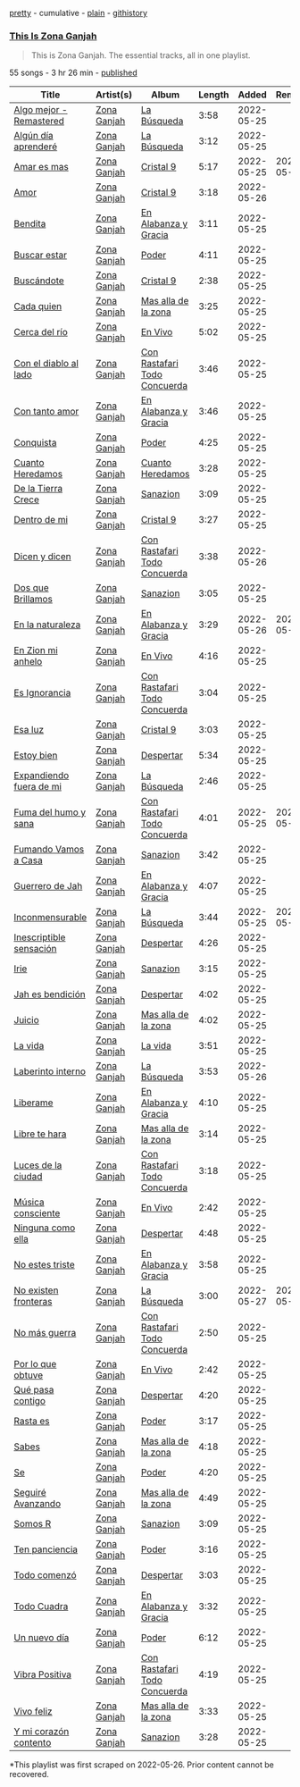[pretty](/playlists/pretty/37i9dQZF1DZ06evO24f0z5.md) - cumulative - [plain](/playlists/plain/37i9dQZF1DZ06evO24f0z5) - [githistory](https://github.githistory.xyz/mackorone/spotify-playlist-archive/blob/main/playlists/plain/37i9dQZF1DZ06evO24f0z5)

### [This Is Zona Ganjah](https://open.spotify.com/playlist/37i9dQZF1DZ06evO24f0z5)

> This is Zona Ganjah\. The essential tracks, all in one playlist.

55 songs - 3 hr 26 min - [published](https://open.spotify.com/playlist/6LOCledbXe3ahQT3AL4ftS)

| Title | Artist(s) | Album | Length | Added | Removed |
|---|---|---|---|---|---|
| [Algo mejor \- Remastered](https://open.spotify.com/track/0iITTpeIsR2NQIv1QiIkKx) | [Zona Ganjah](https://open.spotify.com/artist/3yyWIPmsesks6c7uMnvNn2) | [La Búsqueda](https://open.spotify.com/album/3jVxkfB39y5PEC7yiPCYWJ) | 3:58 | 2022-05-25 |  |
| [Algún día aprenderé](https://open.spotify.com/track/7ot3bEbYib3xXoMsycC2bU) | [Zona Ganjah](https://open.spotify.com/artist/3yyWIPmsesks6c7uMnvNn2) | [La Búsqueda](https://open.spotify.com/album/3jVxkfB39y5PEC7yiPCYWJ) | 3:12 | 2022-05-25 |  |
| [Amar es mas](https://open.spotify.com/track/2cQ08rh5IycjZ7XDcNizls) | [Zona Ganjah](https://open.spotify.com/artist/3yyWIPmsesks6c7uMnvNn2) | [Cristal 9](https://open.spotify.com/album/5QWvvygpPGzkw0wS8qVi2t) | 5:17 | 2022-05-25 | 2022-05-27 |
| [Amor](https://open.spotify.com/track/5wleH1Q7TtVP81uDoCztKd) | [Zona Ganjah](https://open.spotify.com/artist/3yyWIPmsesks6c7uMnvNn2) | [Cristal 9](https://open.spotify.com/album/5QWvvygpPGzkw0wS8qVi2t) | 3:18 | 2022-05-26 |  |
| [Bendita](https://open.spotify.com/track/6KEplTCsOOfPbnGMR6DyB6) | [Zona Ganjah](https://open.spotify.com/artist/3yyWIPmsesks6c7uMnvNn2) | [En Alabanza y Gracia](https://open.spotify.com/album/05YahOU9uFFs6bOgGZ04jI) | 3:11 | 2022-05-25 |  |
| [Buscar estar](https://open.spotify.com/track/2SbiOwjYdEwPDvGdI9glxW) | [Zona Ganjah](https://open.spotify.com/artist/3yyWIPmsesks6c7uMnvNn2) | [Poder](https://open.spotify.com/album/5JwIXJe8JRlVsufRiYi4aG) | 4:11 | 2022-05-25 |  |
| [Buscándote](https://open.spotify.com/track/0MZ8BVLMsfmzN5UUmqvtqX) | [Zona Ganjah](https://open.spotify.com/artist/3yyWIPmsesks6c7uMnvNn2) | [Cristal 9](https://open.spotify.com/album/5QWvvygpPGzkw0wS8qVi2t) | 2:38 | 2022-05-25 |  |
| [Cada quien](https://open.spotify.com/track/7rD8eGGIOy2G5yxWlmiQH3) | [Zona Ganjah](https://open.spotify.com/artist/3yyWIPmsesks6c7uMnvNn2) | [Mas alla de la zona](https://open.spotify.com/album/4ZPM1p5tu95uWijgWycIpB) | 3:25 | 2022-05-25 |  |
| [Cerca del río](https://open.spotify.com/track/5mzjAGV0xeLAQj6fFQUrVO) | [Zona Ganjah](https://open.spotify.com/artist/3yyWIPmsesks6c7uMnvNn2) | [En Vivo](https://open.spotify.com/album/6zkr5NOO12d8ncJreiviA6) | 5:02 | 2022-05-25 |  |
| [Con el diablo al lado](https://open.spotify.com/track/6ISRzeO8GUnds3fdZuiPUj) | [Zona Ganjah](https://open.spotify.com/artist/3yyWIPmsesks6c7uMnvNn2) | [Con Rastafari Todo Concuerda](https://open.spotify.com/album/6cdQ6F0AWi4lrolEwbCDYN) | 3:46 | 2022-05-25 |  |
| [Con tanto amor](https://open.spotify.com/track/3rFpPKZktSd0uvOdzEXyLv) | [Zona Ganjah](https://open.spotify.com/artist/3yyWIPmsesks6c7uMnvNn2) | [En Alabanza y Gracia](https://open.spotify.com/album/05YahOU9uFFs6bOgGZ04jI) | 3:46 | 2022-05-25 |  |
| [Conquista](https://open.spotify.com/track/17sW761x3jqh4xrgGzVGbt) | [Zona Ganjah](https://open.spotify.com/artist/3yyWIPmsesks6c7uMnvNn2) | [Poder](https://open.spotify.com/album/5JwIXJe8JRlVsufRiYi4aG) | 4:25 | 2022-05-25 |  |
| [Cuanto Heredamos](https://open.spotify.com/track/4K4KM1DRrEY3GkOMMXjzbp) | [Zona Ganjah](https://open.spotify.com/artist/3yyWIPmsesks6c7uMnvNn2) | [Cuanto Heredamos](https://open.spotify.com/album/0vyJAPxf1s9TphV9Fng2nL) | 3:28 | 2022-05-25 |  |
| [De la Tierra Crece](https://open.spotify.com/track/7nNhXCXJpRm9GWmeQJ6LwR) | [Zona Ganjah](https://open.spotify.com/artist/3yyWIPmsesks6c7uMnvNn2) | [Sanazion](https://open.spotify.com/album/0zxOfn59rNMPrlgiZZiDzy) | 3:09 | 2022-05-25 |  |
| [Dentro de mi](https://open.spotify.com/track/1fCSgjSMIr8ZClzLIbGBHg) | [Zona Ganjah](https://open.spotify.com/artist/3yyWIPmsesks6c7uMnvNn2) | [Cristal 9](https://open.spotify.com/album/5QWvvygpPGzkw0wS8qVi2t) | 3:27 | 2022-05-25 |  |
| [Dicen y dicen](https://open.spotify.com/track/6c2IWkxfyvAO1HO21AxbSI) | [Zona Ganjah](https://open.spotify.com/artist/3yyWIPmsesks6c7uMnvNn2) | [Con Rastafari Todo Concuerda](https://open.spotify.com/album/6cdQ6F0AWi4lrolEwbCDYN) | 3:38 | 2022-05-26 |  |
| [Dos que Brillamos](https://open.spotify.com/track/3g6a9iLkuWfUnqD7bslHC4) | [Zona Ganjah](https://open.spotify.com/artist/3yyWIPmsesks6c7uMnvNn2) | [Sanazion](https://open.spotify.com/album/0zxOfn59rNMPrlgiZZiDzy) | 3:05 | 2022-05-25 |  |
| [En la naturaleza](https://open.spotify.com/track/7KM07uVWpOtSqwzvZfgZ73) | [Zona Ganjah](https://open.spotify.com/artist/3yyWIPmsesks6c7uMnvNn2) | [En Alabanza y Gracia](https://open.spotify.com/album/05YahOU9uFFs6bOgGZ04jI) | 3:29 | 2022-05-26 | 2022-05-29 |
| [En Zion mi anhelo](https://open.spotify.com/track/2DtKSErB8T984w0XGfSGIr) | [Zona Ganjah](https://open.spotify.com/artist/3yyWIPmsesks6c7uMnvNn2) | [En Vivo](https://open.spotify.com/album/6zkr5NOO12d8ncJreiviA6) | 4:16 | 2022-05-25 |  |
| [Es Ignorancia](https://open.spotify.com/track/2VpS3jSmRQRx8jprvjz9qM) | [Zona Ganjah](https://open.spotify.com/artist/3yyWIPmsesks6c7uMnvNn2) | [Con Rastafari Todo Concuerda](https://open.spotify.com/album/6cdQ6F0AWi4lrolEwbCDYN) | 3:04 | 2022-05-25 |  |
| [Esa luz](https://open.spotify.com/track/7oybXXuWUzWRZ7SP9swASq) | [Zona Ganjah](https://open.spotify.com/artist/3yyWIPmsesks6c7uMnvNn2) | [Cristal 9](https://open.spotify.com/album/5QWvvygpPGzkw0wS8qVi2t) | 3:03 | 2022-05-25 |  |
| [Estoy bien](https://open.spotify.com/track/3t6qVkQq25yy44BjjsMbUD) | [Zona Ganjah](https://open.spotify.com/artist/3yyWIPmsesks6c7uMnvNn2) | [Despertar](https://open.spotify.com/album/0eWRk2qoyQ3YSbdC6Uff8o) | 5:34 | 2022-05-25 |  |
| [Expandiendo fuera de mi](https://open.spotify.com/track/66QJl19thUEzJORuX01lCV) | [Zona Ganjah](https://open.spotify.com/artist/3yyWIPmsesks6c7uMnvNn2) | [La Búsqueda](https://open.spotify.com/album/3jVxkfB39y5PEC7yiPCYWJ) | 2:46 | 2022-05-25 |  |
| [Fuma del humo y sana](https://open.spotify.com/track/5EmRwcbzzhuB2OpHizoSPz) | [Zona Ganjah](https://open.spotify.com/artist/3yyWIPmsesks6c7uMnvNn2) | [Con Rastafari Todo Concuerda](https://open.spotify.com/album/6cdQ6F0AWi4lrolEwbCDYN) | 4:01 | 2022-05-25 | 2022-05-27 |
| [Fumando Vamos a Casa](https://open.spotify.com/track/4O8jfikpUqtZvWV7PAUwTv) | [Zona Ganjah](https://open.spotify.com/artist/3yyWIPmsesks6c7uMnvNn2) | [Sanazion](https://open.spotify.com/album/0zxOfn59rNMPrlgiZZiDzy) | 3:42 | 2022-05-25 |  |
| [Guerrero de Jah](https://open.spotify.com/track/4oaBALjaRWh6rNotIWyHSH) | [Zona Ganjah](https://open.spotify.com/artist/3yyWIPmsesks6c7uMnvNn2) | [En Alabanza y Gracia](https://open.spotify.com/album/05YahOU9uFFs6bOgGZ04jI) | 4:07 | 2022-05-25 |  |
| [Inconmensurable](https://open.spotify.com/track/42iZRiHTAXU0LFMzIgPLSc) | [Zona Ganjah](https://open.spotify.com/artist/3yyWIPmsesks6c7uMnvNn2) | [La Búsqueda](https://open.spotify.com/album/3jVxkfB39y5PEC7yiPCYWJ) | 3:44 | 2022-05-25 | 2022-05-29 |
| [Inescriptible sensación](https://open.spotify.com/track/2U8IkNoq1MhpS13YlJ80ri) | [Zona Ganjah](https://open.spotify.com/artist/3yyWIPmsesks6c7uMnvNn2) | [Despertar](https://open.spotify.com/album/0eWRk2qoyQ3YSbdC6Uff8o) | 4:26 | 2022-05-25 |  |
| [Irie](https://open.spotify.com/track/6AfJLMn5KquPoEfybycZ4J) | [Zona Ganjah](https://open.spotify.com/artist/3yyWIPmsesks6c7uMnvNn2) | [Sanazion](https://open.spotify.com/album/0zxOfn59rNMPrlgiZZiDzy) | 3:15 | 2022-05-25 |  |
| [Jah es bendición](https://open.spotify.com/track/6rPJMTrXmALWSoZVOeygC5) | [Zona Ganjah](https://open.spotify.com/artist/3yyWIPmsesks6c7uMnvNn2) | [Despertar](https://open.spotify.com/album/0eWRk2qoyQ3YSbdC6Uff8o) | 4:02 | 2022-05-25 |  |
| [Juicio](https://open.spotify.com/track/4o9ZnWYtZg2vPh6GT0tjT6) | [Zona Ganjah](https://open.spotify.com/artist/3yyWIPmsesks6c7uMnvNn2) | [Mas alla de la zona](https://open.spotify.com/album/4ZPM1p5tu95uWijgWycIpB) | 4:02 | 2022-05-25 |  |
| [La vida](https://open.spotify.com/track/4Zsd5tcOdGhabgr3CUKDHA) | [Zona Ganjah](https://open.spotify.com/artist/3yyWIPmsesks6c7uMnvNn2) | [La vida](https://open.spotify.com/album/1n6Ab0Qnl5nKt2MJfzeq8n) | 3:51 | 2022-05-25 |  |
| [Laberinto interno](https://open.spotify.com/track/4W5AGY6yA6jQb8UiHQpJD0) | [Zona Ganjah](https://open.spotify.com/artist/3yyWIPmsesks6c7uMnvNn2) | [La Búsqueda](https://open.spotify.com/album/3jVxkfB39y5PEC7yiPCYWJ) | 3:53 | 2022-05-26 |  |
| [Liberame](https://open.spotify.com/track/7BuIXkMWLEumdFEEKngFXK) | [Zona Ganjah](https://open.spotify.com/artist/3yyWIPmsesks6c7uMnvNn2) | [En Alabanza y Gracia](https://open.spotify.com/album/05YahOU9uFFs6bOgGZ04jI) | 4:10 | 2022-05-25 |  |
| [Libre te hara](https://open.spotify.com/track/05FonB4ghTXAkpuogIzdhz) | [Zona Ganjah](https://open.spotify.com/artist/3yyWIPmsesks6c7uMnvNn2) | [Mas alla de la zona](https://open.spotify.com/album/4ZPM1p5tu95uWijgWycIpB) | 3:14 | 2022-05-25 |  |
| [Luces de la ciudad](https://open.spotify.com/track/3zznC4iFBLSBcPFg1R0Adk) | [Zona Ganjah](https://open.spotify.com/artist/3yyWIPmsesks6c7uMnvNn2) | [Con Rastafari Todo Concuerda](https://open.spotify.com/album/6cdQ6F0AWi4lrolEwbCDYN) | 3:18 | 2022-05-25 |  |
| [Música consciente](https://open.spotify.com/track/5QDBaPPTjNuNwRrRA86Yi1) | [Zona Ganjah](https://open.spotify.com/artist/3yyWIPmsesks6c7uMnvNn2) | [En Vivo](https://open.spotify.com/album/6zkr5NOO12d8ncJreiviA6) | 2:42 | 2022-05-25 |  |
| [Ninguna como ella](https://open.spotify.com/track/18FaacFipwJJzBQaH9M4XM) | [Zona Ganjah](https://open.spotify.com/artist/3yyWIPmsesks6c7uMnvNn2) | [Despertar](https://open.spotify.com/album/0eWRk2qoyQ3YSbdC6Uff8o) | 4:48 | 2022-05-25 |  |
| [No estes triste](https://open.spotify.com/track/2bAE47QK208a6EAv8YIUIf) | [Zona Ganjah](https://open.spotify.com/artist/3yyWIPmsesks6c7uMnvNn2) | [En Alabanza y Gracia](https://open.spotify.com/album/05YahOU9uFFs6bOgGZ04jI) | 3:58 | 2022-05-25 |  |
| [No existen fronteras](https://open.spotify.com/track/16bxK01sjphWvfyqX6x19L) | [Zona Ganjah](https://open.spotify.com/artist/3yyWIPmsesks6c7uMnvNn2) | [La Búsqueda](https://open.spotify.com/album/3jVxkfB39y5PEC7yiPCYWJ) | 3:00 | 2022-05-27 | 2022-05-29 |
| [No más guerra](https://open.spotify.com/track/2Lc8L8AgySC2tFfNIjDSji) | [Zona Ganjah](https://open.spotify.com/artist/3yyWIPmsesks6c7uMnvNn2) | [Con Rastafari Todo Concuerda](https://open.spotify.com/album/6cdQ6F0AWi4lrolEwbCDYN) | 2:50 | 2022-05-25 |  |
| [Por lo que obtuve](https://open.spotify.com/track/01ernt9QunzqmKMegy3EQh) | [Zona Ganjah](https://open.spotify.com/artist/3yyWIPmsesks6c7uMnvNn2) | [En Vivo](https://open.spotify.com/album/6zkr5NOO12d8ncJreiviA6) | 2:42 | 2022-05-25 |  |
| [Qué pasa contigo](https://open.spotify.com/track/4HkR0w45bfzE8ueycZMhCG) | [Zona Ganjah](https://open.spotify.com/artist/3yyWIPmsesks6c7uMnvNn2) | [Despertar](https://open.spotify.com/album/0eWRk2qoyQ3YSbdC6Uff8o) | 4:20 | 2022-05-25 |  |
| [Rasta es](https://open.spotify.com/track/79xm3eDXWsx3qgzljMjSnO) | [Zona Ganjah](https://open.spotify.com/artist/3yyWIPmsesks6c7uMnvNn2) | [Poder](https://open.spotify.com/album/5JwIXJe8JRlVsufRiYi4aG) | 3:17 | 2022-05-25 |  |
| [Sabes](https://open.spotify.com/track/3C3CL3eXVfBHsF5QfhzY03) | [Zona Ganjah](https://open.spotify.com/artist/3yyWIPmsesks6c7uMnvNn2) | [Mas alla de la zona](https://open.spotify.com/album/4ZPM1p5tu95uWijgWycIpB) | 4:18 | 2022-05-25 |  |
| [Se](https://open.spotify.com/track/42sqXlSW3RaektIl6HrFu4) | [Zona Ganjah](https://open.spotify.com/artist/3yyWIPmsesks6c7uMnvNn2) | [Poder](https://open.spotify.com/album/5JwIXJe8JRlVsufRiYi4aG) | 4:20 | 2022-05-25 |  |
| [Seguiré Avanzando](https://open.spotify.com/track/1F518frrGW0CuWmewWeVKk) | [Zona Ganjah](https://open.spotify.com/artist/3yyWIPmsesks6c7uMnvNn2) | [Mas alla de la zona](https://open.spotify.com/album/4ZPM1p5tu95uWijgWycIpB) | 4:49 | 2022-05-25 |  |
| [Somos R](https://open.spotify.com/track/69N8sDFDYqlJxAIjlNIQbt) | [Zona Ganjah](https://open.spotify.com/artist/3yyWIPmsesks6c7uMnvNn2) | [Sanazion](https://open.spotify.com/album/0zxOfn59rNMPrlgiZZiDzy) | 3:09 | 2022-05-25 |  |
| [Ten panciencia](https://open.spotify.com/track/6yT0nthfc9qCCDgoH2raqU) | [Zona Ganjah](https://open.spotify.com/artist/3yyWIPmsesks6c7uMnvNn2) | [Poder](https://open.spotify.com/album/5JwIXJe8JRlVsufRiYi4aG) | 3:16 | 2022-05-25 |  |
| [Todo comenzó](https://open.spotify.com/track/4TEERAyxacIcXGaEinMEco) | [Zona Ganjah](https://open.spotify.com/artist/3yyWIPmsesks6c7uMnvNn2) | [Despertar](https://open.spotify.com/album/0eWRk2qoyQ3YSbdC6Uff8o) | 3:03 | 2022-05-25 |  |
| [Todo Cuadra](https://open.spotify.com/track/0humo0il6SEZs9uI4RS76H) | [Zona Ganjah](https://open.spotify.com/artist/3yyWIPmsesks6c7uMnvNn2) | [En Alabanza y Gracia](https://open.spotify.com/album/05YahOU9uFFs6bOgGZ04jI) | 3:32 | 2022-05-25 |  |
| [Un nuevo día](https://open.spotify.com/track/0Xj4EqRWzMuTMvd0K6i9uq) | [Zona Ganjah](https://open.spotify.com/artist/3yyWIPmsesks6c7uMnvNn2) | [Poder](https://open.spotify.com/album/5JwIXJe8JRlVsufRiYi4aG) | 6:12 | 2022-05-25 |  |
| [Vibra Positiva](https://open.spotify.com/track/6srdU7rKLC5DOuVBWDpmyD) | [Zona Ganjah](https://open.spotify.com/artist/3yyWIPmsesks6c7uMnvNn2) | [Con Rastafari Todo Concuerda](https://open.spotify.com/album/6cdQ6F0AWi4lrolEwbCDYN) | 4:19 | 2022-05-25 |  |
| [Vivo feliz](https://open.spotify.com/track/7erjjvDimUHHNM0m9fYrSh) | [Zona Ganjah](https://open.spotify.com/artist/3yyWIPmsesks6c7uMnvNn2) | [Mas alla de la zona](https://open.spotify.com/album/4ZPM1p5tu95uWijgWycIpB) | 3:33 | 2022-05-25 |  |
| [Y mi corazón contento](https://open.spotify.com/track/3FUhe43n5NShAfvPWSyPxE) | [Zona Ganjah](https://open.spotify.com/artist/3yyWIPmsesks6c7uMnvNn2) | [Sanazion](https://open.spotify.com/album/0zxOfn59rNMPrlgiZZiDzy) | 3:28 | 2022-05-25 |  |

\*This playlist was first scraped on 2022-05-26. Prior content cannot be recovered.
